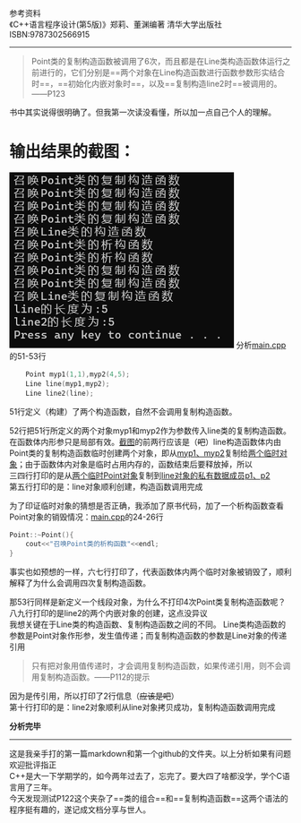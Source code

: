参考资料  
《C++语言程序设计(第5版)》郑莉、董渊编著 清华大学出版社 ISBN:9787302566915  

---  
>Point类的复制构造函数被调用了6次，而且都是在Line类构造函数体运行之前进行的，它们分别是==两个对象在Line构造函数进行函数参数形实结合时==，==初始化内嵌对象时==，以及==复制构造line2时==被调用的。——P123  

书中其实说得很明确了。但我第一次读没看懂，所以加一点自己个人的理解。  
# 输出结果的截图：    
![](./running%20result.png)
分析[main.cpp](./main.cpp)的51-53行  

```cpp
    Point myp1(1,1),myp2(4,5);
    Line line(myp1,myp2);
    Line line2(line);
```

51行定义（构建）了两个构造函数，自然不会调用复制构造函数。  

52行把51行所定义的两个对象myp1和myp2作为参数传入line类的复制构造函数。在函数体内形参只是局部有效。[截图](./running%20result.png)的前两行应该是（~~吧~~）line构造函数体内由Point类的复制构造函数临时创建两个对象，即从<u>myp1、myp2</u>复制给<u>两个临时对象</u>；由于函数体内对象是临时占用内存的，函数结束后要释放掉，所以  
三四行打印的是从<u>两个临时Point对象</u>复制到<u>line对象的私有数据成员p1、p2</u>  
第五行打印的是：line对象顺利创建，构造函数调用完成  

为了印证临时对象的猜想是否正确，我添加了原书代码，加了一个析构函数查看Point对象的销毁情况：[main.cpp](./main.cpp)的24-26行  
```cpp
Point::~Point(){
    cout<<"召唤Point类的析构函数"<<endl;
}
```
事实也如预想的一样，六七行打印了，代表函数体内两个临时对象被销毁了，顺利解释了为什么会调用四次复制构造函数。  

那53行同样是新定义一个线段对象，为什么不打印4次Point类复制构造函数呢？  
八九行打印的是line2的两个内嵌对象的创建，这点没异议  
我想关键在于Line类的构造函数、复制构造函数之间的不同。
Line类构造函数的参数是Point对象作形参，发生值传递；而复制构造函数的参数是Line对象的传递引用  
>只有把对象用值传递时，才会调用复制构造函数，如果传递引用，则不会调用复制构造函数。——P112的提示

因为是传引用，所以打印了2行信息（~~应该是吧~~）  
第十行打印的是：line2对象顺利从line对象拷贝成功，复制构造函数调用完成  

**分析完毕**  

---  
这是我亲手打的第一篇markdown和第一个github的文件夹。以上分析如果有问题欢迎批评指正  
C++是大一下学期学的，如今两年过去了，忘完了。要大四了啥都没学，学个C语言用了三年。  
今天发现测试P122这个夹杂了==类的组合==和==复制构造函数==这两个语法的程序挺有趣的，遂记成文档分享与世人。